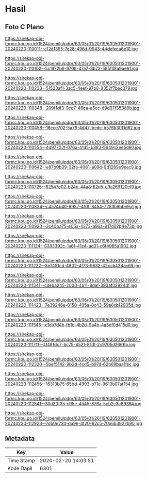 # Hasil

## Foto C Plano

https://sirekap-obj-formc.kpu.go.id/1524/pemilu/pdpr/63/05/01/20/19/6305012019001-20240220-110011--c12d1355-7e28-496d-9943-44defeca6e10.jpg

https://sirekap-obj-formc.kpu.go.id/1524/pemilu/pdpr/63/05/01/20/19/6305012019001-20240220-110102--5c1972b9-9708-47a7-8b72-585f48a9ae91.jpg

https://sirekap-obj-formc.kpu.go.id/1524/pemilu/pdpr/63/05/01/20/19/6305012019001-20240220-110233--51523af1-3ac5-4eef-97b8-9352f7bec379.jpg

https://sirekap-obj-formc.kpu.go.id/1524/pemilu/pdpr/63/05/01/20/19/6305012019001-20240220-110348--209f1df3-9ce7-46ca-a6cc-d9d37f35389b.jpg

https://sirekap-obj-formc.kpu.go.id/1524/pemilu/pdpr/63/05/01/20/19/6305012019001-20240220-110458--16ece702-5a79-4d47-bede-b576b30f1d62.jpg

https://sirekap-obj-formc.kpu.go.id/1524/pemilu/pdpr/63/05/01/20/19/6305012019001-20240220-110554--4d97702f-076a-41d5-b883-5649c2ee5d60.jpg

https://sirekap-obj-formc.kpu.go.id/1524/pemilu/pdpr/63/05/01/20/19/6305012019001-20240220-110642--e87b0b39-02fe-4081-a09d-9d1289e9eec9.jpg

https://sirekap-obj-formc.kpu.go.id/1524/pemilu/pdpr/63/05/01/20/19/6305012019001-20240220-110725--82547e02-b24d-44a8-82d5-c9a269120ef9.jpg

https://sirekap-obj-formc.kpu.go.id/1524/pemilu/pdpr/63/05/01/20/19/6305012019001-20240220-110834--c4574b40-6937-410f-8454-7283b6bbe9a1.jpg

https://sirekap-obj-formc.kpu.go.id/1524/pemilu/pdpr/63/05/01/20/19/6305012019001-20240220-110920--3c40ba75-e05a-4273-a96a-917d02b4e73b.jpg

https://sirekap-obj-formc.kpu.go.id/1524/pemilu/pdpr/63/05/01/20/19/6305012019001-20240220-111124--6383392c-1a6f-41e4-ad31-c6f4985a1902.jpg

https://sirekap-obj-formc.kpu.go.id/1524/pemilu/pdpr/63/05/01/20/19/6305012019001-20240220-111222--3e7451cd-4802-4f73-9682-42ccb434ac69.jpg

https://sirekap-obj-formc.kpu.go.id/1524/pemilu/pdpr/63/05/01/20/19/6305012019001-20240220-111341--cdeba245-2000-4b11-8daf-393af02924df.jpg

https://sirekap-obj-formc.kpu.go.id/1524/pemilu/pdpr/63/05/01/20/19/6305012019001-20240220-111423--7e39246e-0150-405a-8c43-59a8cb12905d.jpg

https://sirekap-obj-formc.kpu.go.id/1524/pemilu/pdpr/63/05/01/20/19/6305012019001-20240220-111545--e1eb7d4b-fb1c-4b2d-9a4b-4a5df0d415d0.jpg

https://sirekap-obj-formc.kpu.go.id/1524/pemilu/pdpr/63/05/01/20/19/6305012019001-20240220-111711--4f461dc7-bc75-4521-81df-2c9705d2666b.jpg

https://sirekap-obj-formc.kpu.go.id/1524/pemilu/pdpr/63/05/01/20/19/6305012019001-20240220-112320--5bef5142-9b2d-4cd5-b97d-62b69baa1fec.jpg

https://sirekap-obj-formc.kpu.go.id/1524/pemilu/pdpr/63/05/01/20/19/6305012019001-20240220-112455--16313b75-65bd-4993-b71e-9613b07af154.jpg

https://sirekap-obj-formc.kpu.go.id/1524/pemilu/pdpr/63/05/01/20/19/6305012019001-20240220-112841--30d20f35-c95e-4545-876a-5cb2c3c89384.jpg

https://sirekap-obj-formc.kpu.go.id/1524/pemilu/pdpr/63/05/01/20/19/6305012019001-20240220-112923--7db0e230-da9e-4f20-92c5-70a6b3927b90.jpg


## Metadata

| Key        | Value               |
| ---------- | ------------------- |
| Time Stamp | 2024-02-20 14:03:51 |
| Kode Dapil | 6301                |



